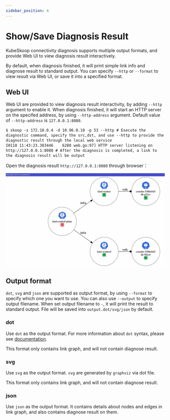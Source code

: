 ```yaml
---
sidebar_position: 4
---
```


# Show/Save Diagnosis Result 

KubeSkoop connectivity diagnosis supports multiple output formats, and provide Web UI to view diagnosis result interactively.

By default, when diagnosis finished, it will print simple link info and diagnose result to standard output. You can specify `--http` or `--format` to view result via Web UI, or save it into a specified format.

## Web UI

Web UI are provided to view diagnosis result interactivity, by adding `--http` argument to enable it. When diagnosis finished, it will start an HTTP server on the specifed address, by using `--http-address` argument. Default value of `--http-address` is `127.0.0.1:8080`.

```shell
$ skoop -s 172.18.0.4 -d 10.96.0.10 -p 53 --http # Execute the diagnostic command, specify the src,dst, and use --http to provide the diagnostic result through the local web service
I0118 11:43:23.383446    6280 web.go:97] HTTP server listening on http://127.0.0.1:8080 # After the diagnosis is completed, a link to the diagnosis result will be output
```

Open the diagnosis result `http://127.0.0.1:8080` through browser：

![diagnose_web](/img/doc/intro_diagnose_web.jpg)

## Output format

`dot`, `svg` and `json` are supported as output format, by using `--format` to specify which one you want to use. You can also use `--output` to specify output filename. When set output filename to `-`, it will print the result to standard output. File will be saved into `output.dot/svg/json` by default.


### dot

Use `dot` as the output format. For more information about `dot` syntax, please see [documentation](https://graphviz.org/doc/info/lang.html). 

This format only contains link graph, and will not contain diagnose result.

### svg

Use `svg` as the output format. `svg` are generated by `graphviz` via dot file.

This format only contains link graph, and will not contain diagnose result.

### json

Use `json` as the output format. It contains details about nodes and edges in link graph, and also contains diagnose result on them. 